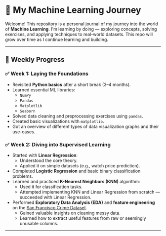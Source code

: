# 🚀 My Machine Learning Journey

Welcome! This repository is a personal journal of my journey into the world of **Machine Learning**. I'm learning by doing — exploring concepts, solving exercises, and applying techniques to real-world datasets. This repo will grow over time as I continue learning and building.

---

## 📅 Weekly Progress

### ✅ Week 1: Laying the Foundations
- Revisited **Python basics** after a short break (3–4 months).
- Learned essential ML libraries:
  - `NumPy`
  - `Pandas`
  - `Matplotlib`
  - `Seaborn`
- Solved data cleaning and preprocessing exercises using `pandas`.
- Created basic visualizations with `matplotlib`.
- Got an overview of different types of data visualization graphs and their use-cases.

### ✅ Week 2: Diving into Supervised Learning
- Started with **Linear Regression**:
  - Understood the core theory.
  - Applied it on simple datasets (e.g., watch price prediction).
- Completed **Logistic Regression** and basic binary classification problems.
- Learned and practiced **K-Nearest Neighbors (KNN)** algorithm:
  - Used it for classification tasks.
  - Attempted implementing KNN and Linear Regression from scratch — succeeded with Linear Regression.
- Performed **Exploratory Data Analysis (EDA)** and **feature engineering** on the [San Francisco Crime Dataset](https://www.kaggle.com/datasets/sohier/san-francisco-crime).
  - Gained valuable insights on cleaning messy data.
  - Learned how to extract useful features from raw or seemingly unusable columns.

---
